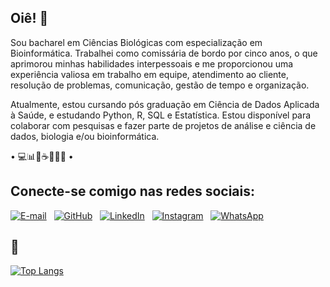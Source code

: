 ## Oiê! 👋


Sou bacharel em Ciências Biológicas com especialização em Bioinformática. Trabalhei como comissária de bordo por cinco anos, o que aprimorou minhas habilidades interpessoais e me proporcionou uma experiência valiosa em trabalho em equipe, atendimento ao cliente, resolução de problemas, comunicação, gestão de tempo e organização.

Atualmente, estou cursando pós graduação em Ciência de Dados Aplicada à Saúde, e estudando Python, R, SQL e Estatística. Estou disponível para colaborar com pesquisas e fazer parte de projetos de análise e ciência de dados, biologia e/ou bioinformática.

• 💻📊🥼☕🔬🧬📖 •

## Conecte-se comigo nas redes sociais: 

[![E-mail](https://img.shields.io/badge/-Email-81a1c1?style=for-the-badge&logo=microsoft-outlook&logoColor=81a1c1)](mailto:jessicasilvacodes@gmail.com) ‎ ‎  [![GitHub](https://img.shields.io/badge/GitHub-100000?style=for-the-badge&logo=github&logoColor=white)](https://github.com/jessicasilvacodes) ‎ ‎  [![LinkedIn](https://img.shields.io/badge/LinkedIn-0077B5?style=for-the-badge&logo=linkedin&logoColor=white)](https://www.linkedin.com/in/sdsjessica/) ‎ ‎  [![Instagram](https://img.shields.io/badge/-Instagram-%23E4405F?style=for-the-badge&logo=instagram&logoColor=white)](https://www.instagram.com/sds.jessica/) ‎ ‎  [![WhatsApp](https://img.shields.io/badge/WhatsApp-25D366?style=for-the-badge&logo=whatsapp&logoColor=white)](https://wa.me/+5571981948502)


## 🤍

[![Top Langs](https://github-readme-stats.vercel.app/api/top-langs/?username=jessicasilvacodes&theme=nord&layout=compact&hide=jupyter%20notebook)](https://github.com/anuraghazra/github-readme-stats)


<!--
**jessicasilvacodes/jessicasilvacodes** is a ✨ _special_ ✨ repository because its `README.md` (this file) appears on your GitHub profile.

Here are some ideas to get you started:

- 🔭 I’m currently working on ...
- 🌱 I’m currently learning ...
- 👯 I’m looking to collaborate on ...
- 🤔 I’m looking for help with ...
- 💬 Ask me about ...
- 📫 How to reach me: ...
- 😄 Pronouns: ...
- ⚡ Fun fact: ...
-->
